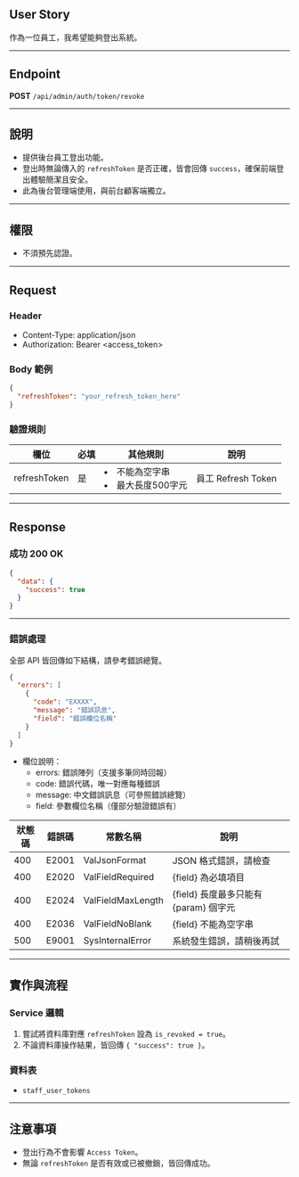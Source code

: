 ## User Story

作為一位員工，我希望能夠登出系統。

---

## Endpoint

**POST** `/api/admin/auth/token/revoke`

---

## 說明

- 提供後台員工登出功能。
- 登出時無論傳入的 `refreshToken` 是否正確，皆會回傳 `success`，確保前端登出體驗簡潔且安全。
- 此為後台管理端使用，與前台顧客端獨立。

---

## 權限

- 不須預先認證。

---

## Request

### Header

- Content-Type: application/json
- Authorization: Bearer <access_token>

### Body 範例

```json
{
  "refreshToken": "your_refresh_token_here"
}
```

### 驗證規則

| 欄位         | 必填 | 其他規則                            | 說明               |
| ------------ | ---- | ----------------------------------- | ------------------ |
| refreshToken | 是   | <li>不能為空字串<li>最大長度500字元 | 員工 Refresh Token |

---

## Response

### 成功 200 OK

```json
{
  "data": {
    "success": true
  }
}
```

---

### 錯誤處理

全部 API 皆回傳如下結構，請參考錯誤總覽。

```json
{
  "errors": [
    {
      "code": "EXXXX",
      "message": "錯誤訊息",
      "field": "錯誤欄位名稱"
    }
  ]
}
```

- 欄位說明：
  - errors: 錯誤陣列（支援多筆同時回報）
  - code: 錯誤代碼，唯一對應每種錯誤
  - message: 中文錯誤訊息（可參照錯誤總覽）
  - field: 參數欄位名稱（僅部分驗證錯誤有）

| 狀態碼 | 錯誤碼 | 常數名稱          | 說明                                  |
| ------ | ------ | ----------------- | ------------------------------------- |
| 400    | E2001  | ValJsonFormat     | JSON 格式錯誤，請檢查                 |
| 400    | E2020  | ValFieldRequired  | {field} 為必填項目                    |
| 400    | E2024  | ValFieldMaxLength | {field} 長度最多只能有 {param} 個字元 |
| 400    | E2036  | ValFieldNoBlank   | {field} 不能為空字串                  |
| 500    | E9001  | SysInternalError  | 系統發生錯誤，請稍後再試              |

---

## 實作與流程

### Service 邏輯

1. 嘗試將資料庫對應 `refreshToken` 設為 `is_revoked = true`。
2. 不論資料庫操作結果，皆回傳 `{ "success": true }`。

### 資料表

- `staff_user_tokens`

---

## 注意事項

- 登出行為不會影響 `Access Token`。
- 無論 `refreshToken` 是否有效或已被撤銷，皆回傳成功。
